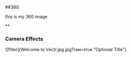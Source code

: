##360

this is my 360 image

<script src="//360.vizor.io/scripts/embed.js" data-vizorurl="https://360.vizor.io/embed/v/eve1" ></script>

**
### Camera Effects

![filter](Welcome to Vectr.jpg.jpg?raw=true "Optional Title")

